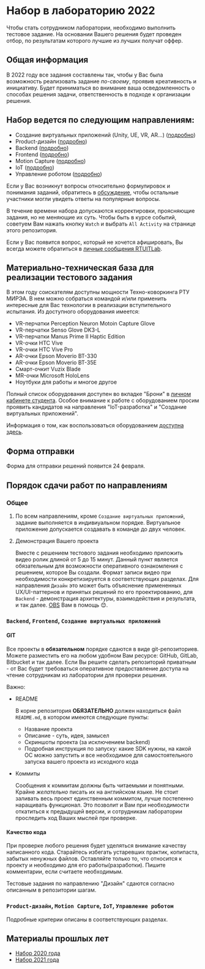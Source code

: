 # Набор в лабораторию 2022

Чтобы стать сотрудником лаборатории, необходимо выполнить тестовое задание. На основании Вашего решения будет проведен отбор, по результатам которого лучшие из лучших получат оффер. 

## Общая информация
В 2022 году все задания составлены так, чтобы у Вас была возможность реализовать задание *по-своему*, проявив креативность и инициативу. Будет приниматься во внимание ваша осведомленность о способах решения задачи, ответственность в подходе к организации решения.

## Набор ведется по следующим направлениям:

* Создание виртуальных приложений (Unity, UE, VR, AR…) ([подробно](requirements/engine/README.md))
* Product-дизайн ([подробно](requirements/design/README.md))
* Backend ([подробно](requirements/back/README.md))
* Frontend ([подробно](requirements/front/README.md))
* Motion Capture ([подробно](requirements/mocap/README.md))
* IoT ([подробно](requirements/iot/README.md))
* Управление роботом ([подробно](requirements/robot-control/README.md))

Если у Вас возникнут вопросы относительно формулировок и понимания заданий, обратитесь в [обсуждение](https://vk.com/topic-171158291_48703042), чтобы остальные участники могли увидеть ответы на популярные вопросы.

В течение времени набора допускаются корректировки, проясняющие задания, но не меняющие их суть. Чтобы быть в курсе событий, советуем Вам нажать кнопку `Watch` и выбрать `All Activity` на странице этого репозитория.

Если у Вас появится вопрос, который не хочется афишировать, Вы всегда можете обратиться в [личные сообщения RTUITLab](https://vk.com/rtuitlab).

## Материально-техническая база для реализации тестового задания
В этом году соискателям доступны мощности Техно-коворкинга РТУ МИРЭА. В нем можно собраться командой и/или применить интересные для Вас технологии в реализации вступительного испытания. Из доступного оборудования имеется:
* VR-перчатки Perception Neuron Motoin Capture Glove
* VR-перчатки Senso Glove DK3-L
* VR-перчатки Manus Prime II Haptic Edition
* VR-очки HTC Vive
* VR-очки HTC Vive Pro
* AR-очки Epson Moverio BT-330
* AR-очки Epson Moverio BT-35E
* Смарт-очкит Vuzix Blade
* MR-очки Microsoft HoloLens
* Ноутбуки для работы и многое другое

Полный список оборудования доступен во вкладке "Брони" в [личном кабинете студента](https://lk.mirea.ru/). Особое внимание к работе с оборудованием просим проявить кандидатов на направления "IoT-разработка" и "Создание виртуальных приложений".

Информация о том, как воспользоваться оборудованием [доступна здесь](https://vk.com/rtuitlab?w=wall-171158291_453).

## Форма отправки
Форма для отправки решений появится 24 февраля. 

## Порядок сдачи работ по направлениям

### Общее
1. По всем направлениям, кроме `Создание виртуальных приложений`, задание выполняется в индивиуальном порядке. Виртуальное приложение допускается создавать в команде до двух человек.
2. Демонстрация Вашего проекта
    
    Вместе с решением тестового задания необходимо приложить видео ролик длиной от 5 до 15 минут. Данный пункт является обязательным для возможности оперативного ознакомления с решением, которое Вы создали. Формат записи видео при необходимости конкретизируется в соответствующих разделах. Для направления `Дизайн` это может быть объяснение примененных UX/UI-паттернов и принятых решений по его проектированию, для `Backend` - демонстрация архитектуры, взаимодействия и результата,  и так далее. [OBS](https://obsproject.com/) Вам в помощь 😊.


### `Backend`, `Frontend`, `Создание виртуальных приложений`
#### **GIT**

Все проекты в **обязательном** порядке сдаются в виде git-репозиториев. Можете разместить его на любом удобном Вам ресурсе: GitHub, GitLab, Bitbucket и так далее. Если Вы решите сделать репозиторий приватным - от Вас будет требоваться оперативное предоставление доступа на чтение сотрудникам из лаборатории для проверки решения.

Важно:
* README

    В корне репозитория **ОБЯЗАТЕЛЬНО** должен находиться файл `README.md`, в котором имеются следующие пункты:
    * Название проекта
    * Описание - суть, идея, замысел
    * Скриншоты проекта (за исключением backend)
    * Подробная инструкция по запуску: какие SDK нужны, на какой ОС можно запустить и все необходимое для самостоятельного запуска вашего проекта из исходного кода
* Коммиты

    Сообщения к коммитам должны быть читаемыми и понятными. Крайне *желательно* писать их на английском языке. Не стоит заливать весь проект единственным коммитом, лучше постепенно наращивать функционал. Это позволит и Вам при необходимости откатиться к предыдущей версии, и сотрудникам лаборатории проследить ход Ваших мыслей при проверке.

#### **Качество кода**

При проверке любого решения будет уделяться внимание качеству написанного кода. Старайтесь избегать устаревших практик, копипаста, забытых ненужных файлов. Оставляйте только то, что относится к проекту и необходимо для его работы(разработки). Пишите комментарии, если считаете необходимым.

Тестовые задания по направлению "Дизайн" сдаются согласно описанным в репозитории шагам.

### `Product-дизайн`, `Motion Capture`, `IoT`, `Управление роботом`
Подробные критерии описаны в соответствующих разделах.

## **Материалы прошлых лет**
* [Набор 2020 года](2020)
* [Набор 2021 года](2021)
